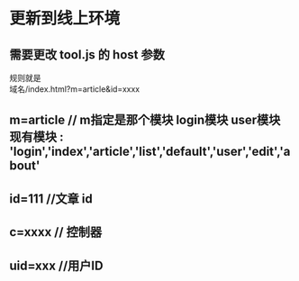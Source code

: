 # 更新到线上环境
## 需要更改  tool.js 的  host 参数

规则就是  
域名/index.html?m=article&id=xxxx


## m=article  // m指定是那个模块   login模块   user模块       现有模块 :    'login','index','article','list','default','user','edit','about'
## id=111     //文章 id
## c=xxxx     // 控制器
## uid=xxx    //用户ID